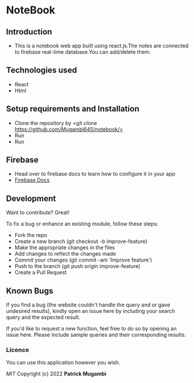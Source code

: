 # NoteBook

## Introduction
 - This is a notebook web app built using react.js.The notes are connected to firebase real-time database.You can add/delete them.
## Technologies used
- React
- Html
## Setup requirements and Installation
- Clone the repository by <git clone https://github.com/Mugambi645/notebook/>
- Run <npm install>
- Run <npm start>
## Firebase
  - Head over to firebase docs to learn how to configure it in your app
  - [Firebase Docs](https://https://firebase.google.com/docs)
## Development
Want to contribute? Great!

To fix a bug or enhance an existing module, follow these steps:
- Fork the repo
- Create a new branch (git checkout -b improve-feature)
- Make the appropriate changes in the files
- Add changes to reflect the changes made
- Commit your changes (git commit -am 'Improve feature')
- Push to the branch (git push origin improve-feature)
- Create a Pull Request

## Known Bugs

If you find a bug (the website couldn't handle the query and or gave undesired results), kindly open an issue here by including your search query and the expected result.

If you'd like to request a new function, feel free to do so by opening an issue here. Please include sample queries and their corresponding results.
### Licence
You can use this application however you wish.

*MIT*
Copyright (c) 2022  **Patrick Mugambi**
